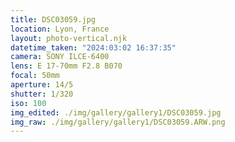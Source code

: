 ```yaml
---
title: DSC03059.jpg
location: Lyon, France
layout: photo-vertical.njk
datetime_taken: "2024:03:02 16:37:35"
camera: SONY ILCE-6400
lens: E 17-70mm F2.8 B070
focal: 50mm
aperture: 14/5
shutter: 1/320
iso: 100
img_edited: ./img/gallery/gallery1/DSC03059.jpg
img_raw: ./img/gallery/gallery1/DSC03059.ARW.png
---
```

